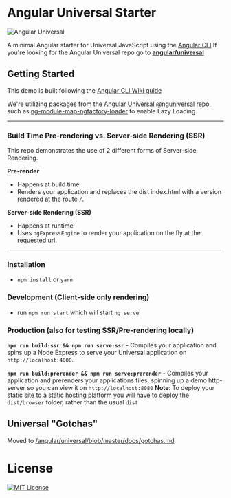 # Angular Universal Starter

![Angular Universal](https://angular.io/generated/images/marketing/concept-icons/universal.png)

A minimal Angular starter for Universal JavaScript using the [Angular CLI](https://github.com/angular/angular-cli)
If you're looking for the Angular Universal repo go to [**angular/universal**](https://github.com/angular/universal)

## Getting Started

This demo is built following the [Angular CLI Wiki guide](https://github.com/angular/angular-cli/wiki/stories-universal-rendering)

We're utilizing packages from the [Angular Universal @nguniversal](https://github.com/angular/universal) repo, such as [ng-module-map-ngfactory-loader](https://github.com/angular/universal/modules/module-map-ngfactory-loader) to enable Lazy Loading.

---

### Build Time Pre-rendering vs. Server-side Rendering (SSR)

This repo demonstrates the use of 2 different forms of Server-side Rendering.

**Pre-render**

- Happens at build time
- Renders your application and replaces the dist index.html with a version rendered at the route `/`.

**Server-side Rendering (SSR)**

- Happens at runtime
- Uses `ngExpressEngine` to render your application on the fly at the requested url.

---

### Installation

- `npm install` or `yarn`

### Development (Client-side only rendering)

- run `npm run start` which will start `ng serve`

### Production (also for testing SSR/Pre-rendering locally)

**`npm run build:ssr && npm run serve:ssr`** - Compiles your application and spins up a Node Express to serve your Universal application on `http://localhost:4000`.

**`npm run build:prerender && npm run serve:prerender`** - Compiles your application and prerenders your applications files, spinning up a demo http-server so you can view it on `http://localhost:8080`
**Note**: To deploy your static site to a static hosting platform you will have to deploy the `dist/browser` folder, rather than the usual `dist`

## Universal "Gotchas"

Moved to [/angular/universal/blob/master/docs/gotchas.md](https://github.com/angular/universal/blob/master/docs/gotchas.md)

# License

[![MIT License](https://img.shields.io/badge/license-MIT-blue.svg?style=flat)](/LICENSE)
